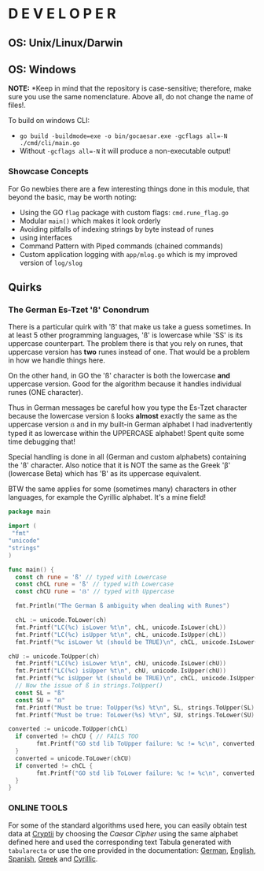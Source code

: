 # D E V E L O P E R

## OS: Unix/Linux/Darwin


## OS: Windows

**NOTE:** *Keep in mind that the repository is case-sensitive; therefore, 
make sure you use the same nomenclature. Above all, do not change the name
of files!.

To build on windows CLI:

 * `go build -buildmode=exe -o bin/gocaesar.exe -gcflags all=-N ./cmd/cli/main.go`
 * Without `-gcflags all=-N` it will produce a non-executable output!

### Showcase Concepts

For Go newbies there are a few interesting things done in this module,
that beyond the basic, may be worth noting:

* Using the GO `flag` package with custom flags: `cmd.rune_flag.go`
* Modular `main()` which makes it look orderly
* Avoiding pitfalls of indexing strings by byte instead of runes
* using interfaces
* Command Pattern with Piped commands (chained commands)
* Custom application logging with `app/mlog.go` which is my improved
   version of `log/slog`

## Quirks

### The German Es-Tzet 'ß' Conondrum

There is a particular quirk with 'ß' that make us take a guess sometimes.
In at least 5 other programming languages, 'ß' is lowercase while 'SS' is
its uppercase counterpart. The problem there is that you rely on runes,
that uppercase version has **two** runes instead of one. That would be a
problem in how we handle things here.

On the other hand, in GO the 'ß' character is both the lowercase **and**
uppercase version. Good for the algorithm because it handles individual
runes (ONE character). 

Thus in German messages be careful how you type the Es-Tzet character 
because the lowercase version `ß` looks **almost** exactly the same as the
uppercase version `ẞ` and in my built-in German alphabet I had inadvertently
typed it as lowercase within the UPPERCASE alphabet! Spent quite some
time debugging that!

Special handling is done in all (German and custom alphabets) containing
the 'ß' character. Also notice that it is NOT the same as the
Greek 'β' (lowercase Beta) which has 'B' as its uppercase equivalent.

BTW the same applies for some (sometimes many) characters in other
languages, for example the Cyrillic alphabet. It's a mine field!

```go
package main

import (
 "fmt"
"unicode"
"strings"
)

func main() {
  const ch rune = 'ß' // typed with Lowercase
  const chCL rune = 'ß' // typed with Lowercase
  const chCU rune = 'ẞ' // typed with Uppercase

  fmt.Println("The German ß ambiguity when dealing with Runes") 

  chL := unicode.ToLower(ch)
  fmt.Printf("LC(%c) isLower %t\n", chL, unicode.IsLower(chL))
  fmt.Printf("LC(%c) isUpper %t\n", chL, unicode.IsUpper(chL))
  fmt.Printf("%c isLower %t (should be TRUE)\n", chCL, unicode.IsLower(chCL))

chU := unicode.ToUpper(ch)
  fmt.Printf("LC(%c) isLower %t\n", chU, unicode.IsLower(chU))
  fmt.Printf("LC(%c) isUpper %t\n", chU, unicode.IsUpper(chU))
  fmt.Printf("%c isUpper %t (should be TRUE)\n", chCL, unicode.IsUpper(chCU))
  // Now the issue of ß in strings.ToUpper()
  const SL = "ß"
  const SU = "ẞ"
  fmt.Printf("Must be true: ToUpper(%s) %t\n", SL, strings.ToUpper(SL) == SU) // FAILS
  fmt.Printf("Must be true: ToLower(%s) %t\n", SU, strings.ToLower(SU) == SL)

converted := unicode.ToUpper(chCL)
  if converted != chCU { // FAILS TOO
        fmt.Printf("GO std lib ToUpper failure: %c != %c\n", converted, chCU)
  }
  converted = unicode.ToLower(chCU)
  if converted != chCL {
        fmt.Printf("GO std lib ToLower failure: %c != %c\n", converted, chCL)
  }
}
```

### ONLINE TOOLS

For some of the standard algorithms used here, you can easily obtain
test data at [Cryptii](https://cryptii.com/) by choosing the *Caesar Cipher*
using the same alphabet defined here and used the corresponding text Tabula
generated with `tabularecta` or use the one provided in the documentation:
[German](./data/german_tabula.txt), [English](./data/english_tabula.txt), [Spanish](./data/latin_tabula.txt),
[Greek](./data/greek_tabula.txt) and [Cyrillic](./data/cyrillic_tabula.txt).